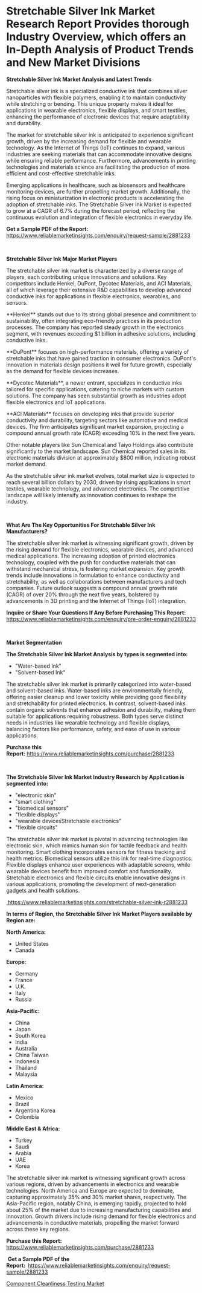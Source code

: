<p><h1>Stretchable Silver Ink Market Research Report Provides thorough Industry Overview, which offers an In-Depth Analysis of Product Trends and New Market Divisions</h1></p><p><strong>Stretchable Silver Ink Market Analysis and Latest Trends</strong></p>
<p><p>Stretchable silver ink is a specialized conductive ink that combines silver nanoparticles with flexible polymers, enabling it to maintain conductivity while stretching or bending. This unique property makes it ideal for applications in wearable electronics, flexible displays, and smart textiles, enhancing the performance of electronic devices that require adaptability and durability.</p><p>The market for stretchable silver ink is anticipated to experience significant growth, driven by the increasing demand for flexible and wearable technology. As the Internet of Things (IoT) continues to expand, various industries are seeking materials that can accommodate innovative designs while ensuring reliable performance. Furthermore, advancements in printing technologies and materials science are facilitating the production of more efficient and cost-effective stretchable inks.</p><p>Emerging applications in healthcare, such as biosensors and healthcare monitoring devices, are further propelling market growth. Additionally, the rising focus on miniaturization in electronic products is accelerating the adoption of stretchable inks. The Stretchable Silver Ink Market is expected to grow at a CAGR of 6.7% during the forecast period, reflecting the continuous evolution and integration of flexible electronics in everyday life.</p></p>
<p><strong>Get a Sample PDF of the Report:&nbsp;</strong> <a href="https://www.reliablemarketinsights.com/enquiry/request-sample/2881233?utm_campaign=3010&utm_medium=2&utm_source=Github&utm_content=ia&utm_term=12032025&utm_id=stretchable-silver-ink">https://www.reliablemarketinsights.com/enquiry/request-sample/2881233</a></p>
<p>&nbsp;</p>
<p><strong>Stretchable Silver Ink Major Market Players</strong></p>
<p><p>The stretchable silver ink market is characterized by a diverse range of players, each contributing unique innovations and solutions. Key competitors include Henkel, DuPont, Dycotec Materials, and ACI Materials, all of which leverage their extensive R&D capabilities to develop advanced conductive inks for applications in flexible electronics, wearables, and sensors.</p><p>**Henkel** stands out due to its strong global presence and commitment to sustainability, often integrating eco-friendly practices in its production processes. The company has reported steady growth in the electronics segment, with revenues exceeding $1 billion in adhesive solutions, including conductive inks.</p><p>**DuPont** focuses on high-performance materials, offering a variety of stretchable inks that have gained traction in consumer electronics. DuPont's innovation in materials design positions it well for future growth, especially as the demand for flexible devices increases.</p><p>**Dycotec Materials**, a newer entrant, specializes in conductive inks tailored for specific applications, catering to niche markets with custom solutions. The company has seen substantial growth as industries adopt flexible electronics and IoT applications.</p><p>**ACI Materials** focuses on developing inks that provide superior conductivity and durability, targeting sectors like automotive and medical devices. The firm anticipates significant market expansion, projecting a compound annual growth rate (CAGR) exceeding 10% in the next five years.</p><p>Other notable players like Sun Chemical and Taiyo Holdings also contribute significantly to the market landscape. Sun Chemical reported sales in its electronic materials division at approximately $800 million, indicating robust market demand.</p><p>As the stretchable silver ink market evolves, total market size is expected to reach several billion dollars by 2030, driven by rising applications in smart textiles, wearable technology, and advanced electronics. The competitive landscape will likely intensify as innovation continues to reshape the industry.</p></p>
<p>&nbsp;</p>
<p><strong>What Are The Key Opportunities For Stretchable Silver Ink Manufacturers?</strong></p>
<p><p>The stretchable silver ink market is witnessing significant growth, driven by the rising demand for flexible electronics, wearable devices, and advanced medical applications. The increasing adoption of printed electronics technology, coupled with the push for conductive materials that can withstand mechanical stress, is fostering market expansion. Key growth trends include innovations in formulation to enhance conductivity and stretchability, as well as collaborations between manufacturers and tech companies. Future outlook suggests a compound annual growth rate (CAGR) of over 20% through the next five years, bolstered by advancements in 3D printing and the Internet of Things (IoT) integration.</p></p>
<p><strong>Inquire or Share Your Questions If Any Before Purchasing This Report:</strong> <a href="https://www.reliablemarketinsights.com/enquiry/pre-order-enquiry/2881233?utm_campaign=3010&utm_medium=2&utm_source=Github&utm_content=ia&utm_term=12032025&utm_id=stretchable-silver-ink">https://www.reliablemarketinsights.com/enquiry/pre-order-enquiry/2881233</a></p>
<p>&nbsp;</p>
<p><strong>Market Segmentation</strong></p>
<p><strong>The Stretchable Silver Ink Market Analysis by types is segmented into:</strong></p>
<p><ul><li>"Water-based Ink"</li><li>"Solvent-based Ink"</li></ul></p>
<p><p>The stretchable silver ink market is primarily categorized into water-based and solvent-based inks. Water-based inks are environmentally friendly, offering easier cleanup and lower toxicity while providing good flexibility and stretchability for printed electronics. In contrast, solvent-based inks contain organic solvents that enhance adhesion and durability, making them suitable for applications requiring robustness. Both types serve distinct needs in industries like wearable technology and flexible displays, balancing factors like performance, safety, and ease of use in various applications.</p></p>
<p><strong>Purchase this Report:&nbsp;</strong><a href="https://www.reliablemarketinsights.com/purchase/2881233?utm_campaign=3010&utm_medium=2&utm_source=Github&utm_content=ia&utm_term=12032025&utm_id=stretchable-silver-ink">https://www.reliablemarketinsights.com/purchase/2881233</a></p>
<p>&nbsp;</p>
<p><strong>The Stretchable Silver Ink Market Industry Research by Application is segmented into:</strong></p>
<p><ul><li>"electronic skin"</li><li>"smart clothing"</li><li>"biomedical sensors"</li><li>"flexible displays"</li><li>"wearable devicesStretchable electronics"</li><li>"flexible circuits"</li></ul></p>
<p><p>The stretchable silver ink market is pivotal in advancing technologies like electronic skin, which mimics human skin for tactile feedback and health monitoring. Smart clothing incorporates sensors for fitness tracking and health metrics. Biomedical sensors utilize this ink for real-time diagnostics. Flexible displays enhance user experiences with adaptable screens, while wearable devices benefit from improved comfort and functionality. Stretchable electronics and flexible circuits enable innovative designs in various applications, promoting the development of next-generation gadgets and health solutions.</p></p>
<p><a href="https://www.reliablemarketinsights.com/stretchable-silver-ink-r2881233?utm_campaign=3010&utm_medium=2&utm_source=Github&utm_content=ia&utm_term=12032025&utm_id=stretchable-silver-ink">&nbsp;https://www.reliablemarketinsights.com/stretchable-silver-ink-r2881233</a></p>
<p><strong>In terms of Region, the Stretchable Silver Ink Market Players available by Region are:</strong></p>
<p>
    <p> <strong> North America: </strong>
        <ul>
            <li>United States</li>
            <li>Canada</li>
        </ul>
        </p> 
    <p> <strong> Europe: </strong>
        <ul>
            <li>Germany</li>
            <li>France</li>
            <li>U.K.</li>
            <li>Italy</li>
            <li>Russia</li>
        </ul>
        </p> 
    <p> <strong> Asia-Pacific: </strong>
        <ul>
            <li>China</li>
            <li>Japan</li>
            <li>South Korea</li>
            <li>India</li>
            <li>Australia</li>
            <li>China Taiwan</li>
            <li>Indonesia</li>
            <li>Thailand</li>
            <li>Malaysia</li>
        </ul>
        </p> 
    <p> <strong> Latin America: </strong>
        <ul>
            <li>Mexico</li>
            <li>Brazil</li>
            <li>Argentina Korea</li>
            <li>Colombia</li>
        </ul>
        </p> 
    <p> <strong> Middle East & Africa: </strong>
        <ul>
            <li>Turkey</li>
            <li>Saudi</li>
            <li>Arabia</li>
            <li>UAE</li>
            <li>Korea</li>
        </ul>
    </p>
    </p>
<p><p>The stretchable silver ink market is witnessing significant growth across various regions, driven by advancements in electronics and wearable technologies. North America and Europe are expected to dominate, capturing approximately 35% and 30% market shares, respectively. The Asia-Pacific region, notably China, is emerging rapidly, projected to hold about 25% of the market due to increasing manufacturing capabilities and innovation. Growth drivers include rising demand for flexible electronics and advancements in conductive materials, propelling the market forward across these key regions.</p></p>
<p><strong>Purchase this Report: </strong><a href="https://www.reliablemarketinsights.com/purchase/2881233?utm_campaign=3010&utm_medium=2&utm_source=Github&utm_content=ia&utm_term=12032025&utm_id=stretchable-silver-ink">https://www.reliablemarketinsights.com/purchase/2881233</a></p>
<p>&nbsp;<strong>Get a Sample PDF of the Report:&nbsp;&nbsp;</strong><a href="https://www.reliablemarketinsights.com/enquiry/request-sample/2881233?utm_campaign=3010&utm_medium=2&utm_source=Github&utm_content=ia&utm_term=12032025&utm_id=stretchable-silver-ink">https://www.reliablemarketinsights.com/enquiry/request-sample/2881233</a></p>
<p><strong></strong></p>
<p><p><a href="https://github.com/theyasnare5w/Market-Research-Report-List-1/blob/main/component-cleanliness-testing-market.md?utm_campaign=3010&utm_medium=2&utm_source=Github&utm_content=ia&utm_term=12032025&utm_id=stretchable-silver-ink">Component Cleanliness Testing Market</a></p></p>